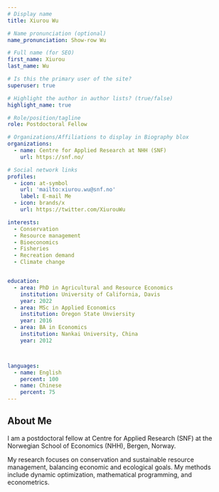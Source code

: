 ```yaml
---
# Display name
title: Xiurou Wu

# Name pronunciation (optional)
name_pronunciation: Show-row Wu

# Full name (for SEO)
first_name: Xiurou
last_name: Wu

# Is this the primary user of the site?
superuser: true

# Highlight the author in author lists? (true/false)
highlight_name: true

# Role/position/tagline
role: Postdoctoral Fellow

# Organizations/Affiliations to display in Biography blox
organizations:
  - name: Centre for Applied Research at NHH (SNF)
    url: https://snf.no/

# Social network links
profiles:
  - icon: at-symbol
    url: 'mailto:xiurou.wu@snf.no'
    label: E-mail Me
  - icon: brands/x
    url: https://twitter.com/XiurouWu

interests:
  - Conservation
  - Resource management
  - Bioeconomics
  - Fisheries
  - Recreation demand
  - Climate change


education:
  - area: PhD in Agricultural and Resource Economics
    institution: University of California, Davis
    year: 2022
  - area: MSc in Applied Economics
    institution: Oregon State Unviersity
    year: 2016
  - area: BA in Economics
    institution: Nankai University, China
    year: 2012



languages:
  - name: English
    percent: 100
  - name: Chinese
    percent: 75
---
```


## About Me

I am a postdoctoral fellow at Centre for Applied Research (SNF) at the Norwegian School of Economics (NHH), Bergen, Norway.

My research focuses on conservation and sustainable resource management, balancing economic and ecological goals. My methods include dynamic optimization, mathematical programming, and econometrics.
